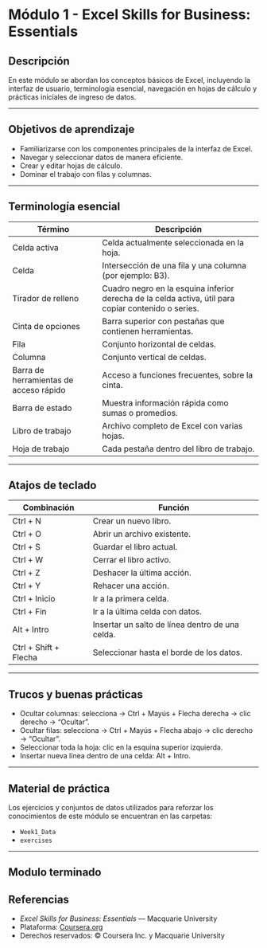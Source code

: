 # Módulo 1 - Excel Skills for Business: Essentials

## Descripción
En este módulo se abordan los conceptos básicos de Excel, incluyendo la interfaz de usuario, terminología esencial, navegación en hojas de cálculo y prácticas iniciales de ingreso de datos.

---

## Objetivos de aprendizaje
- Familiarizarse con los componentes principales de la interfaz de Excel.  
- Navegar y seleccionar datos de manera eficiente.  
- Crear y editar hojas de cálculo.  
- Dominar el trabajo con filas y columnas.  

---

## Terminología esencial

| Término | Descripción |
|----------|-------------|
| Celda activa | Celda actualmente seleccionada en la hoja. |
| Celda | Intersección de una fila y una columna (por ejemplo: B3). |
| Tirador de relleno | Cuadro negro en la esquina inferior derecha de la celda activa, útil para copiar contenido o series. |
| Cinta de opciones | Barra superior con pestañas que contienen herramientas. |
| Fila | Conjunto horizontal de celdas. |
| Columna | Conjunto vertical de celdas. |
| Barra de herramientas de acceso rápido | Acceso a funciones frecuentes, sobre la cinta. |
| Barra de estado | Muestra información rápida como sumas o promedios. |
| Libro de trabajo | Archivo completo de Excel con varias hojas. |
| Hoja de trabajo | Cada pestaña dentro del libro de trabajo. |

---

## Atajos de teclado

| Combinación | Función |
|--------------|----------|
| Ctrl + N | Crear un nuevo libro. |
| Ctrl + O | Abrir un archivo existente. |
| Ctrl + S | Guardar el libro actual. |
| Ctrl + W | Cerrar el libro activo. |
| Ctrl + Z | Deshacer la última acción. |
| Ctrl + Y | Rehacer una acción. |
| Ctrl + Inicio | Ir a la primera celda. |
| Ctrl + Fin | Ir a la última celda con datos. |
| Alt + Intro | Insertar un salto de línea dentro de una celda. |
| Ctrl + Shift + Flecha | Seleccionar hasta el borde de los datos. |

---

## Trucos y buenas prácticas

- Ocultar columnas: selecciona → Ctrl + Mayús + Flecha derecha → clic derecho → “Ocultar”.  
- Ocultar filas: selecciona → Ctrl + Mayús + Flecha abajo → clic derecho → “Ocultar”.  
- Seleccionar toda la hoja: clic en la esquina superior izquierda.  
- Insertar nueva línea dentro de una celda: Alt + Intro.  

---

## Material de práctica

Los ejercicios y conjuntos de datos utilizados para reforzar los conocimientos de este módulo se encuentran en las carpetas:

- `Week1_Data`  
- `exercises`  

---

## Modulo terminado

## Referencias

- *Excel Skills for Business: Essentials* — Macquarie University  
- Plataforma: [Coursera.org](https://www.coursera.org/learn/excel-essentials)  
- Derechos reservados: © Coursera Inc. y Macquarie University  
